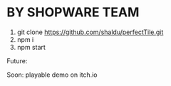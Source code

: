 # BY SHOPWARE TEAM
1. git clone https://github.com/shaldu/perfectTile.git
2. npm i
3. npm start


Future:

Soon:
playable demo on itch.io
